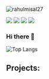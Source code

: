 

<p align="left"> <img src="https://komarev.com/ghpvc/?username=rahulmisal27&label=Views&color=blue&style=plastic" alt="rahulmisal27" /> </p>

<a href="mailto:rahulmisal27@gmail.com"><img src="https://img.shields.io/badge/Gmail-D14836?style=for-the-badge&logo=gmail&logoColor=white"></a>
<a href="https://www.youtube.com/@TechnocracyInAction"><img src="https://img.shields.io/badge/Youtube-D14836?style=for-the-badge&logo=youtube&logoColor=white" ></a>
<a href="https://www.linkedin.com/in/rahul-misal/"><img src="https://img.shields.io/badge/LinkedIn-0077B5?style=for-the-badge&logo=linkedin&logoColor=white"></a>
<a href="https://medium.com/@rahulmisal"><img src="https://img.shields.io/badge/Medium-000304?style=for-the-badge&logo=medium&logoColor=white"></a>


### Hi there 👋

![Top Langs](https://github-readme-stats.vercel.app/api/top-langs/?username=rahulmisal27&layout=compact)

## Projects: 


<!--
**rahulmisal27/rahulmisal27** is a ✨ _special_ ✨ repository because its `README.md` (this file) appears on your GitHub profile.

Here are some ideas to get you started:

- 🔭 I’m currently working on ...
- 🌱 I’m currently learning ...
- 👯 I’m looking to collaborate on ...
- 🤔 I’m looking for help with ...
- 💬 Ask me about ...
- 📫 How to reach me: ...
- 😄 Pronouns: ...
- ⚡ Fun fact: ...
-->
